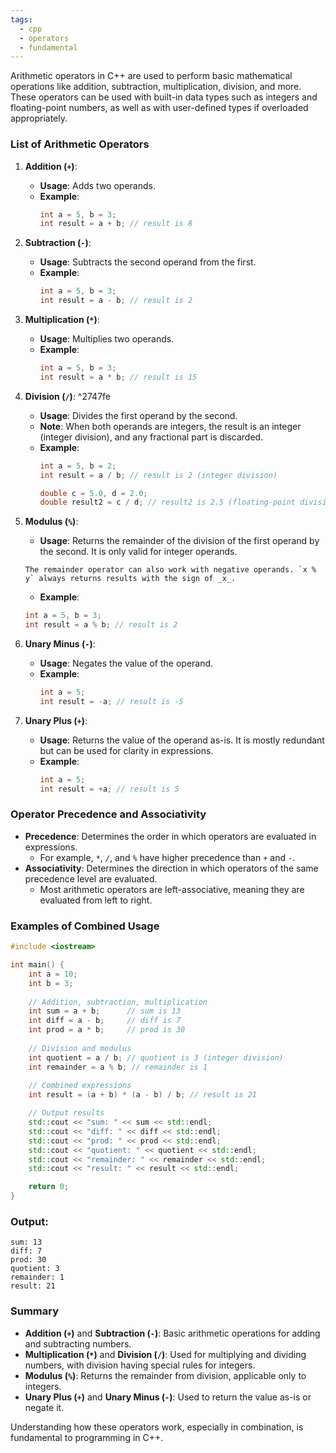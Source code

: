 ```yaml
---
tags:
  - cpp
  - operators
  - fundamental
---
```


Arithmetic operators in C++ are used to perform basic mathematical operations like addition, subtraction, multiplication, division, and more. These operators can be used with built-in data types such as integers and floating-point numbers, as well as with user-defined types if overloaded appropriately.

### **List of Arithmetic Operators**

1. **Addition (`+`)**:
   - **Usage**: Adds two operands.
   - **Example**: 
     ```cpp
     int a = 5, b = 3;
     int result = a + b; // result is 8
     ```

2. **Subtraction (`-`)**:
   - **Usage**: Subtracts the second operand from the first.
   - **Example**:
     ```cpp
     int a = 5, b = 3;
     int result = a - b; // result is 2
     ```

3. **Multiplication (`*`)**:
   - **Usage**: Multiplies two operands.
   - **Example**:
     ```cpp
     int a = 5, b = 3;
     int result = a * b; // result is 15
     ```

4. **Division (`/`)**: ^2747fe
   - **Usage**: Divides the first operand by the second.
   - **Note**: When both operands are integers, the result is an integer (integer division), and any fractional part is discarded.
   - **Example**:
     ```cpp
     int a = 5, b = 2;
     int result = a / b; // result is 2 (integer division)

     double c = 5.0, d = 2.0;
     double result2 = c / d; // result2 is 2.5 (floating-point division)
     ```

1. **Modulus (`%`)**:
   - **Usage**: Returns the remainder of the division of the first operand by the second. It is only valid for integer operands.
	```ad-note
	The remainder operator can also work with negative operands. `x % y` always returns results with the sign of _x_.
	```
   - **Example**:
    ```cpp
    int a = 5, b = 3;
    int result = a % b; // result is 2
    ```

6. **Unary Minus (`-`)**:
   - **Usage**: Negates the value of the operand.
   - **Example**:
     ```cpp
     int a = 5;
     int result = -a; // result is -5
     ```

7. **Unary Plus (`+`)**:
   - **Usage**: Returns the value of the operand as-is. It is mostly redundant but can be used for clarity in expressions.
   - **Example**:
     ```cpp
     int a = 5;
     int result = +a; // result is 5
     ```

### **Operator Precedence and Associativity**
- **Precedence**: Determines the order in which operators are evaluated in expressions.
  - For example, `*`, `/`, and `%` have higher precedence than `+` and `-`.
- **Associativity**: Determines the direction in which operators of the same precedence level are evaluated.
  - Most arithmetic operators are left-associative, meaning they are evaluated from left to right.

### **Examples of Combined Usage**

```cpp
#include <iostream>

int main() {
    int a = 10;
    int b = 3;
    
    // Addition, subtraction, multiplication
    int sum = a + b;      // sum is 13
    int diff = a - b;     // diff is 7
    int prod = a * b;     // prod is 30
    
    // Division and modulus
    int quotient = a / b; // quotient is 3 (integer division)
    int remainder = a % b; // remainder is 1
    
    // Combined expressions
    int result = (a + b) * (a - b) / b; // result is 21

    // Output results
    std::cout << "sum: " << sum << std::endl;
    std::cout << "diff: " << diff << std::endl;
    std::cout << "prod: " << prod << std::endl;
    std::cout << "quotient: " << quotient << std::endl;
    std::cout << "remainder: " << remainder << std::endl;
    std::cout << "result: " << result << std::endl;

    return 0;
}
```

### **Output**:
```
sum: 13
diff: 7
prod: 30
quotient: 3
remainder: 1
result: 21
```

### **Summary**
- **Addition (`+`)** and **Subtraction (`-`)**: Basic arithmetic operations for adding and subtracting numbers.
- **Multiplication (`*`)** and **Division (`/`)**: Used for multiplying and dividing numbers, with division having special rules for integers.
- **Modulus (`%`)**: Returns the remainder from division, applicable only to integers.
- **Unary Plus (`+`)** and **Unary Minus (`-`)**: Used to return the value as-is or negate it.

Understanding how these operators work, especially in combination, is fundamental to programming in C++.